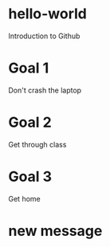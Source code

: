 # hello-world
Introduction to Github
# Goal 1
Don't crash the laptop
# Goal 2
Get through class
# Goal 3
Get home
# new message

